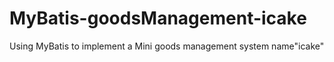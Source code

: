 # MyBatis-goodsManagement-icake
Using MyBatis to implement a Mini goods management system name"icake"
